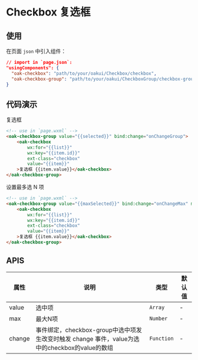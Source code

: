# Checkbox 复选框

## 使用

在页面 `json` 中引入组件：

```json
// import in `page.json`:
"usingComponents": {
  "oak-checkbox": "path/to/your/oakui/Checkbox/checkbox",
  "oak-checkbox-group": "path/to/your/oakui/CheckboxGroup/checkbox-group"
}
```

## 代码演示

复选框
```html
<!-- use in `page.wxml` -->
<oak-checkbox-group value="{{selected}}" bind:change="onChangeGroup">
    <oak-checkbox 
        wx:for="{{list}}" 
        wx:key="{{item.id}}"
        ext-class="checkbox" 
        value="{{item}}"
    >复选框 {{item.value}}</oak-checkbox>
</oak-checkbox-group>
```

设置最多选 N 项
```html
<!-- use in `page.wxml` -->
<oak-checkbox-group value="{{maxSelected}}" bind:change="onChangeMax" max="{{2}}">
    <oak-checkbox 
        wx:for="{{list}}" 
        wx:key="{{item.id}}"
        ext-class="checkbox" 
        value="{{item}}"
    >复选框 {{item.value}}</oak-checkbox>
</oak-checkbox-group>
```

## APIS

| 属性 | 说明 | 类型 | 默认值 |
|-----------|-----------|-----------|-------------|
| value | 选中项 | `Array` |  - |
| max | 最大N项 | `Number` | - |
| change | 事件绑定，checkbox-group中选中项发生改变时触发 change 事件，value为选中的checkbox的value的数组 | `Function` | - |
